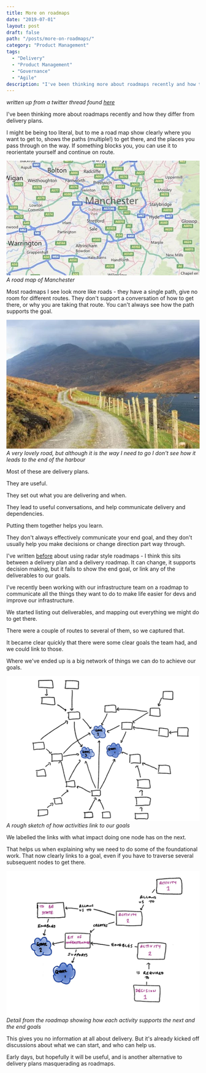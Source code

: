 ```yaml
---
title: More on roadmaps
date: "2019-07-01"
layout: post
draft: false
path: "/posts/more-on-roadmaps/"
category: "Product Management"
tags:
  - "Delivery"
  - "Product Management"
  - "Governance"
  - "Agile"
description: "I've been thinking more about roadmaps recently and how they differ from delivery plans. - written up from a twitter thread"
---
```

*written up from a twitter thread found [here](https://twitter.com/EleanorMollett/status/1143818859134234624)*

I've been thinking more about roadmaps recently and how they differ from delivery plans.

I might be being too literal, but to me a road map show clearly where you want to get to, shows the paths (multiple!) to get there, and the places you pass through on the way. If something blocks you, you can use it to reorientate yourself and continue on route.

![Map of Manchester](./MANmap.jpg "Map of Manchester")
*A road map of Manchester*

Most roadmaps I see look more like roads - they have a single path, give no room for different routes. They don't support a conversation of how to get there, or why you are taking that route. You can't always see how the path supports the goal.

![roadmap](./roadmap.jpg "A very lovely road, but although it is the way I need to go I don't see how it leads to the end of the harbour")
*A very lovely road, but although it is the way I need to go I don't see how it leads to the end of the harbour*

Most of these are delivery plans.

They are useful.

They set out what you are delivering and when.

They lead to useful conversations, and help communicate delivery and dependencies.

Putting them together helps you learn.

They don't always effectively communicate your end goal, and they don't usually help you make decisions or change direction part way through.

I've written [before](https://eleanormollett.com/posts/radarban-roadmap/) about using radar style roadmaps - I think this sits between a delivery plan and a delivery roadmap. It can change, it supports decision making, but it fails to show the end goal, or link any of the deliverables to our goals.

I've recently been working with our infrastructure team on a roadmap to communicate all the things they want to do to make life easier for devs and improve our infrastructure.

We started listing out deliverables, and mapping out everything we might do to get there.

There were a couple of routes to several of them, so we captured that.

It became clear quickly that there were some clear goals the team had, and we could link to those.

Where we've ended up is a big network of things we can do to achieve our goals.

![network](./network.jpg "A rough sketch of how activities link to goals")
*A rough sketch of how activities link to our goals*

We labelled the links with what impact doing one node has on the next.

That helps us when explaining why we need to do some of the foundational work. That now clearly links to a goal, even if you have to traverse several subsequent nodes to get there.

![network detail](./networkdetail.jpg "Detail from the roadmap showing how each activity supports the next and the end goals")
*Detail from the roadmap showing how each activity supports the next and the end goals*

This gives you no information at all about delivery. But it's already kicked off discussions about what we can start, and who can help us.

Early days, but hopefully it will be useful, and is another alternative to delivery plans masquerading as roadmaps.
